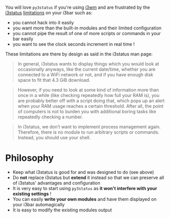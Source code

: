 You will love `py3status` if you're using [i3wm](http://i3wm.org/) and are frustrated by the [i3status](http://i3wm.org/i3status/) [limitations](https://faq.i3wm.org/question/459/external-scriptsprograms-in-i3status-without-loosing-colors/) on your i3bar such as:
* you cannot hack into it easily
* you want more than the built-in modules and their limited configuration
* you cannot pipe the result of one of more scripts or commands in your bar easily
* you want to see the clock seconds increment in real time !

These limitations are there by design as said in the i3status man page:

> In general, i3status wants to display things which you would look at occasionally anyways, like the current date/time, whether you are connected to a WiFi network or not, and if you have enough disk space to fit that 4.3 GiB download.

> However, if you need to look at some kind of information more than once in a while (like checking repeatedly how full your RAM is), you are probably better off with a script doing that, which pops up an alert when your RAM usage reaches a certain threshold. After all, the point of computers is not to burden you with additional boring tasks like repeatedly checking a number.

> In i3status, we don’t want to implement process management again. Therefore, there is no module to run arbitrary scripts or commands. Instead, you should use your shell.

# Philosophy
* Keep what i3status is good for and was designed to do (see above)
* Do **not** replace i3status but **extend** it instead so that we can preserve all of i3status' advantages and configuration
* It is very easy to start using `py3status` as **it won't interfere with your existing settings** !
* You can easily **write your own modules** and have them displayed on your i3bar automagically
* It is easy to modify the existing modules output